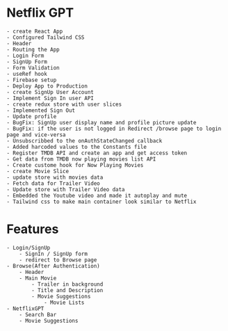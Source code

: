 # Netflix GPT

    - create React App
    - Configured Tailwind CSS
    - Header
    - Routing the App
    - Login Form
    - SignUp Form
    - Form Validation
    - useRef hook
    - Firebase setup
    - Deploy App to Production
    - create SignUp User Account
    - Implement Sign In user API
    - create redux store with user slices
    - Implemented Sign Out
    - Update profile
    - BugFix: SignUp user display name and profile picture update
    - BugFix: if the user is not logged in Redirect /browse page to login page and vice-versa
    - Unsubscribbed to the onAuthStateChanged callback
    - Added harcoded values to the Constants file
    - Register TMDB API and create an app and get access token
    - Get data from TMDB now playing movies list API
    - Create custome hook for Now Playing Movies
    - create Movie Slice
    - update store with movies data
    - Fetch data for Trailer Video
    - Update store with Trailer Video data
    - Embedded the Youtube video and made it autoplay and mute
    - Tailwind css to make main container look similar to Netflix

# Features

    - Login/SignUp
        - SignIn / SignUp form
        - redirect to Browse page
    - Browse(After Authentication)
        - Header
        - Main Movie
            - Trailer in background
            - Title and Description
            - Movie Suggestions
                - Movie Lists
    - NetflixGPT
        - Search Bar
        - Movie Suggestions
